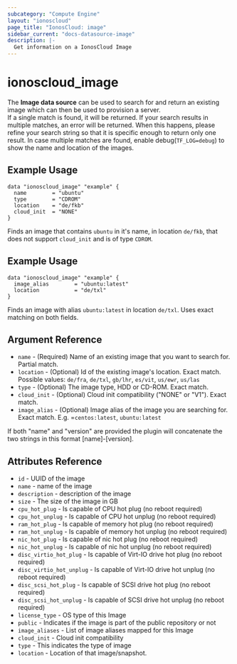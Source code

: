 ```yaml
---
subcategory: "Compute Engine"
layout: "ionoscloud"
page_title: "IonosCloud: image"
sidebar_current: "docs-datasource-image"
description: |-
  Get information on a IonosCloud Image
---
```


# ionoscloud\_image

The **Image data source** can be used to search for and return an existing image which can then be used to provision a server.  
If a single match is found, it will be returned. If your search results in multiple matches, an error will be returned. 
When this happens, please refine your search string so that it is specific enough to return only one result. In case multiple matches are found, enable debug(`TF_LOG=debug`) to show the name and location of the images.
## Example Usage

```hcl
data "ionoscloud_image" "example" {
  name        = "ubuntu"
  type        = "CDROM"
  location    = "de/fkb"
  cloud_init  = "NONE"
}
```
Finds an image that contains `ubuntu` in it's name, in location `de/fkb`, that does not support `cloud_init` and is of type `CDROM`.
## Example Usage

```hcl
data "ionoscloud_image" "example" {
  image_alias        = "ubuntu:latest"
  location           = "de/txl"
}
```

Finds an image with alias `ubuntu:latest` in location `de/txl`. Uses exact matching on both fields.

## Argument Reference

 * `name` - (Required) Name of an existing image that you want to search for. Partial match.
 * `location` - (Optional) Id of the existing image's location. Exact match. Possible values: `de/fra`, `de/txl`, `gb/lhr`, `es/vit`, `us/ewr`, `us/las`
 * `type` - (Optional) The image type, HDD or CD-ROM. Exact match.
 * `cloud_init` - (Optional) Cloud init compatibility ("NONE" or "V1"). Exact match.
 * `image_alias` - (Optional) Image alias of the image you are searching for. Exact match. E.g. =`centos:latest`, `ubuntu:latest`

If both "name" and "version" are provided the plugin will concatenate the two strings in this format [name]-[version].

## Attributes Reference

 * `id` - UUID of the image
 * `name` - name of the image
 * `description` - description of the image
 * `size` - The size of the image in GB
 * `cpu_hot_plug` - Is capable of CPU hot plug (no reboot required)
 * `cpu_hot_unplug` - Is capable of CPU hot unplug (no reboot required)
 * `ram_hot_plug` - Is capable of memory hot plug (no reboot required)
 * `ram_hot_unplug` - Is capable of memory hot unplug (no reboot required)
 * `nic_hot_plug` - Is capable of nic hot plug (no reboot required)
 * `nic_hot_unplug` - Is capable of nic hot unplug (no reboot required)
 * `disc_virtio_hot_plug` - Is capable of Virt-IO drive hot plug (no reboot required)
 * `disc_virtio_hot_unplug` - Is capable of Virt-IO drive hot unplug (no reboot required)
 * `disc_scsi_hot_plug` - Is capable of SCSI drive hot plug (no reboot required)
 * `disc_scsi_hot_unplug` - Is capable of SCSI drive hot unplug (no reboot required)
 * `license_type` - OS type of this Image
 * `public` - Indicates if the image is part of the public repository or not
 * `image_aliases` - List of image aliases mapped for this Image
 * `cloud_init` - Cloud init compatibility
 * `type` - This indicates the type of image
 * `location` - Location of that image/snapshot.
